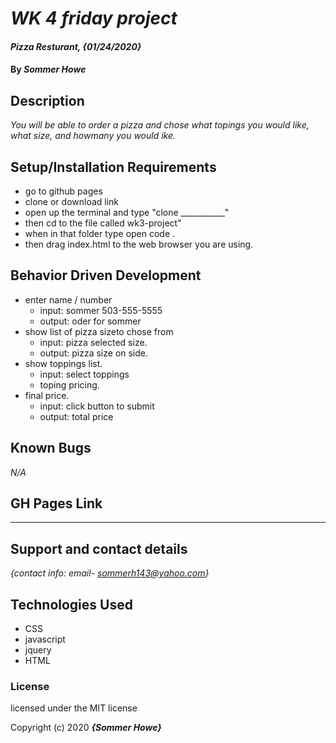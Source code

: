 # _WK 4 friday project_
 
#### _Pizza Resturant, {01/24/2020}_
 
#### By _**Sommer Howe**_
 
## Description
 
_You will be able to order a pizza and chose what topings you would like, what size, and howmany you would ike._
 
## Setup/Installation Requirements
 
* go to github pages
* clone or download link
* open up the terminal and type "clone ___________"
* then cd to the file called wk3-project"
* when in that folder type open code .
* then drag index.html to the web browser you are using.
 
## Behavior Driven Development
 
* enter name / number
  * input: sommer 503-555-5555
  * output: oder for sommer 
* show list of pizza sizeto chose from
  * input: pizza selected size.
  * output: pizza size on side.
* show toppings list.
  * input: select toppings 
  * toping pricing.
* final price.
  * input: click button to submit
  * output: total price

## Known Bugs
 
_N/A_
 
## GH Pages Link
_____
 
## Support and contact details
 
_{contact info: email- sommerh143@yahoo.com}_
 
## Technologies Used
 
* CSS
* javascript
* jquery
* HTML

 
### License
 
 licensed under the MIT license
 
Copyright (c) 2020 **_{Sommer Howe}_**
